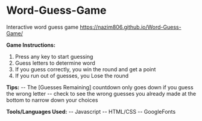 # Word-Guess-Game
Interactive word guess game
https://nazim806.github.io/Word-Guess-Game/

**Game Instructions:**

 1. Press any key to start guessing
 2. Guess letters to determine word 
 3. If you guess correctly, you win the round and get a point
 4. If you run out of guesses, you Lose the round

**Tips:**
   -- The [Guesses Remaining] countdown only goes down if you guess the wrong letter
   -- check to see the wrong guesses you already made at the bottom to narrow down your choices
   
**Tools/Languages Used:**
    -- Javascript 
    -- HTML/CSS 
    -- GoogleFonts
